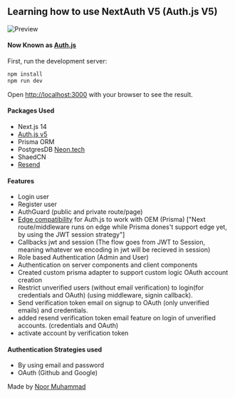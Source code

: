 ## Learning how to use NextAuth V5 (Auth.js V5)

![Preview](https://i.imgur.com/KlfXvY2.png)

#### Now Known as [Auth.js](https://authjs.dev/)

First, run the development server:

```bash
npm install
npm run dev
```

Open [http://localhost:3000](http://localhost:3000) with your browser to see the result.

#### Packages Used

- Next.js 14
- [Auth.js v5](https://authjs.dev/)
- Prisma ORM
- PostgresDB [Neon.tech](https://console.neon.tech/)
- ShaedCN
- [Resend](https://resend.com/)

#### Features

- Login user
- Register user
- AuthGuard (public and private route/page)
- [Edge compatibility](https://authjs.dev/guides/upgrade-to-v5?authentication-method=middleware#edge-compatibility) for Auth.js to work with OEM (Prisma) ["Next route/middleware runs on edge while Prisma dones't support edge yet, by using the JWT session strategy"]
- Callbacks jwt and session (The flow goes from JWT to Session, meaning whatever we encoding in jwt will be recieved in session)
- Role based Authentication (Admin and User)
- Authentication on server components and client components
- Created custom prisma adapter to support custom logic OAuth account creation
- Restrict unverified users (without email verification) to login(for credentials and OAuth) (using middleware, signin callback).
- Send verification token email on signup to OAuth (only unverified emails) and credentials.
- added resend verification token email feature on login of unverified accounts. (credentials and OAuth)
- activate account by verification token

#### Authentication Strategies used

- By using email and password
- OAuth (Github and Google)

Made by [Noor Muhammad](https://www.linkedin.com/in/connectwithnoor)
